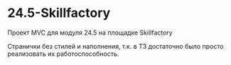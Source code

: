 # 24.5-Skillfactory
Проект MVC для модуля 24.5 на площадке Skillfactory

Странички без стилей и наполнения, т.к. в ТЗ достаточно было просто реализовать их работоспособность.
